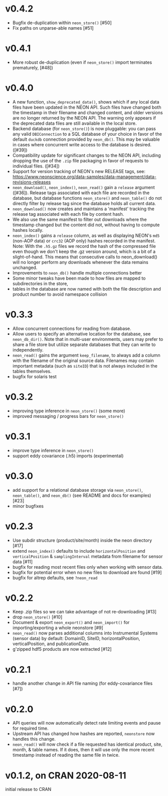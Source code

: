 # v0.4.2

- Bugfix de-duplication within `neon_store()` [#50]
- Fix paths on unparse-able names [#51]

# v0.4.1

- More robust de-duplication (even if `neon_store()` import terminates prematurely, [#48])

# v0.4.0

- A new function, `show_deprecated_data()`, shows which if any local data files have been updated in the NEON API.  Such files have changed both the timestamp in their filename and changed content, and older versions are no longer returned by the NEON API.  The warning only appears if the deprecated data files are still available in the local store. 
- Backend database (for `neon_store()`) is now pluggable: you can pass any valid `DBIConnection` to a SQL database of your choice in favor of the default `duckdb` connection provided by `neon_db()`.  This may be valuable in cases where concurrent write access to the database is desired.  ([#39])
- Compatibility update for significant changes to the NEON API, including dropping the use of the `.zip` file packaging in favor of requests to individual files. ([#34])
- Support for version tracking of NEON's new RELEASE tags, see: <https://www.neonscience.org/data-samples/data-management/data-revisions-releases>
- `neon_download()`, `neon_index()`, `neon_read()` gain a `release` argument ([#36]).  Release tags associated with each file are recorded in the database, but database functions `neon_store()` and `neon_table()` do not directly filter by release tag since the database holds all current data.  
- `neon_download()` now creates and maintains a 'manifest' tracking the release tag associated with each file by content hash. 
- We also use the same manifest to filter out downloads where the timestamp changed but the content did not, without having to compute hashes locally. 
- `neon_index()` gains a `release` column, as well as displaying NEON's `md5` (non-AOP data) or `crc32` (AOP only) hashes recorded in the manifest.  Note: With the `.h5.gz` files we record the hash of the compressed file even though we don't keep the .gz version around, which is a bit of a slight-of-hand. This means that consecutive calls to neon_download() will no longer perform any downloads whenever the data remains unchanged. 
- Improvements to `neon_db()` handle multiple connections better
- Some minor tweaks have been made to how files are mapped to subdirectories in the store, 
- tables in the database are now named with both the file description and product number to avoid namespace collision

# v0.3.3

- Allow concurrent connections for reading from database.  
- Allow users to specify an alternative location for the database, see `neon_db_dir()`.  Note that in multi-user environments,
  users may prefer to share a file store but utilize separate databases that they can write to independently. 
- `neon_read()` gains the argument `keep_filename`, to always add a column with the filename of the original source data. Filenames may contain important metadata (such as `siteID`) that is not always included in the tables themselves.
- bugfix for solaris test

# v0.3.2

- improving type inference in `neon_store()` (some more)
- improved messaging / progress bars for `neon_store()`

# v0.3.1

- improve type inference in `neon_store()`
- support eddy covariance (.h5) imports (experimental)

# v0.3.0

- add support for a relational database storage via `neon_store()`, `neon_table()`, and `neon_db()` (see README and docs for examples) [#23]
- minor bugfixes

# v0.2.3

- Use subdir structure (product/site/month) inside the neon directory [#17]
- extend `neon_index()` defaults to include `horizontalPosition` and `verticalPosition`  & `samplingInterval` metadata from filename for sensor data [#11]
- bugfix for reading most recent files only when working with sensor data. 
- bugfix for potential error when no new files to download are found [#19]
- bugfix for altrep defaults, see `?neon_read`

# v0.2.2

- Keep .zip files so we can take advantage of not re-downloading [#13]
- drop `neon_store()` [#10]
- Document & export `neon_export()` and `neon_import()` for importing/exporting a whole neonstore [#9]
- `neon_read()` now parses additional columns into Instrumental Systems (sensor data) by default:
   DomainID, SiteID, horizontalPosition, verticalPosition, and publicationDate.
- g'zipped hdf5 products are now extracted [#12]

# v0.2.1 

- handle another change in API file naming (for eddy-covariance files [#7])

# v0.2.0 

- API queries will now automatically detect rate limiting events and pause for required time.
- Upstream API has changed how hashes are reported, `neonstore` now handles this change.
- `neon_read()` will now check if a file requested has identical product, site, month, &
  table names.  If it does, then it will use only the more recent timestamp instead of 
  reading the same file in twice.  

# v0.1.2, on CRAN 2020-08-11

initial release to CRAN